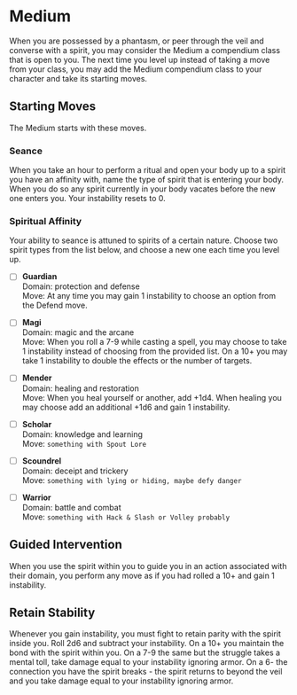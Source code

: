 # Medium
When you are possessed by a phantasm, or peer through the veil and converse with a spirit, you may consider the Medium a compendium class that is open to you. The next time you level up instead of taking a move from your class, you may add the Medium compendium class to your character and take its starting moves.

## Starting Moves
The Medium starts with these moves.

### Seance
When you take an hour to perform a ritual and open your body up to a spirit you have an affinity with, name the type of spirit that is entering your body. When you do so any spirit currently in your body vacates before the new one enters you. Your instability resets to 0.

### Spiritual Affinity
Your ability to seance is attuned to spirits of a certain nature. Choose two spirit types from the list below, and choose a new one each time you level up.

- [ ] **Guardian**  
Domain: protection and defense  
Move: At any time you may gain 1 instability to choose an option from the Defend move.

- [ ] **Magi**  
Domain: magic and the arcane  
Move: When you roll a 7-9 while casting a spell, you may choose to take 1 instability instead of choosing from the provided list. On a 10+ you may take 1 instability to double the effects or the number of targets.
 
- [ ] **Mender**  
Domain: healing and restoration  
Move: When you heal yourself or another, add +1d4. When healing you may choose add an additional +1d6 and gain 1 instability.

- [ ] **Scholar**  
Domain: knowledge and learning  
Move: `something with Spout Lore`

- [ ] **Scoundrel**  
Domain: deceipt and trickery  
Move: `something with lying or hiding, maybe defy danger`

- [ ] **Warrior**  
Domain: battle and combat  
Move: `something with Hack & Slash or Volley probably`

## Guided Intervention
When you use the spirit within you to guide you in an action associated with their domain, you perform any move as if you had rolled a 10+ and gain 1 instability.

## Retain Stability
Whenever you gain instability, you must fight to retain parity with the spirit inside you. Roll 2d6 and subtract your instability. On a 10+ you maintain the bond with the spirit within you. On a 7-9 the same but the struggle takes a mental toll, take damage equal to your instability ignoring armor. On a 6- the connection you have the spirit breaks - the spirit returns to beyond the veil and you take damage equal to your instability ignoring armor.

